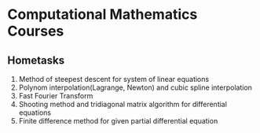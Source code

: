 # Computational Mathematics Courses
## Hometasks
1. Method of steepest descent for system of linear equations
2. Polynom interpolation(Lagrange, Newton) and cubic spline interpolation
3. Fast Fourier Transform
4. Shooting method and tridiagonal matrix algorithm for differential equations
5. Finite difference method for given partial differential equation
